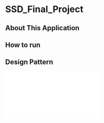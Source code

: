 # SSD_Final_Project
## About This Application

## How to run

## Design Pattern
![Alt text](BankAppUML.pdf?raw=true "UML")

